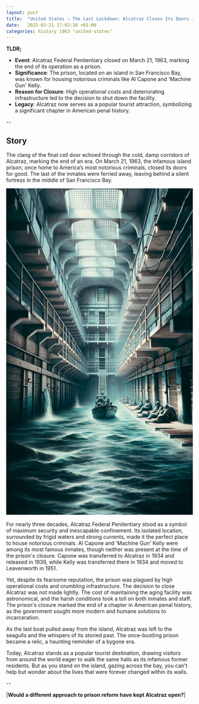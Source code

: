 ```yaml
---
layout: post
title:  "United States – The Last Lockdown: Alcatraz Closes Its Doors – March 21, 1963"
date:   2025-03-21 17:02:38 +01:00
categories: history 1963 "united-states"
---
```


**TLDR;**
- **Event**: Alcatraz Federal Penitentiary closed on March 21, 1963, marking the end of its operation as a prison.
- **Significance**: The prison, located on an island in San Francisco Bay, was known for housing notorious criminals like Al Capone and 'Machine Gun' Kelly.
- **Reason for Closure**: High operational costs and deteriorating infrastructure led to the decision to shut down the facility.
- **Legacy**: Alcatraz now serves as a popular tourist attraction, symbolizing a significant chapter in American penal history.

--

## Story

The clang of the final cell door echoed through the cold, damp corridors of Alcatraz, marking the end of an era. On March 21, 1963, the infamous island prison, once home to America’s most notorious criminals, closed its doors for good. The last of the inmates were ferried away, leaving behind a silent fortress in the middle of San Francisco Bay.

![Image](/assets/images/21_March_8f5694db0d43eafc70e8d48ab539217f.png)

For nearly three decades, Alcatraz Federal Penitentiary stood as a symbol of maximum security and inescapable confinement. Its isolated location, surrounded by frigid waters and strong currents, made it the perfect place to house notorious criminals. Al Capone and 'Machine Gun' Kelly were among its most famous inmates, though neither was present at the time of the prison's closure. Capone was transferred to Alcatraz in 1934 and released in 1939, while Kelly was transferred there in 1934 and moved to Leavenworth in 1951.

Yet, despite its fearsome reputation, the prison was plagued by high operational costs and crumbling infrastructure. The decision to close Alcatraz was not made lightly. The cost of maintaining the aging facility was astronomical, and the harsh conditions took a toll on both inmates and staff. The prison's closure marked the end of a chapter in American penal history, as the government sought more modern and humane solutions to incarceration.

As the last boat pulled away from the island, Alcatraz was left to the seagulls and the whispers of its storied past. The once-bustling prison became a relic, a haunting reminder of a bygone era.

Today, Alcatraz stands as a popular tourist destination, drawing visitors from around the world eager to walk the same halls as its infamous former residents. But as you stand on the island, gazing across the bay, you can't help but wonder about the lives that were forever changed within its walls.

--

|**Would a different approach to prison reform have kept Alcatraz open?**|

